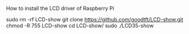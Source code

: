 How to install the LCD driver of Raspberry Pi

sudo rm -rf LCD-show
git clone https://github.com/goodtft/LCD-show.git
chmod -R 755 LCD-show
cd LCD-show/
sudo ./LCD35-show
